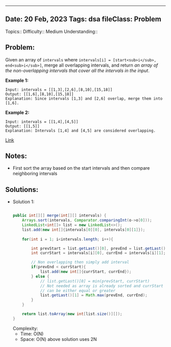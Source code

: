 
---
Date: 20 Feb, 2023
Tags: dsa
fileClass: Problem
---
Topics:: 
Difficulty::  Medium
Understanding:: 
## Problem: 
 Given an array of `intervals` where `intervals[i] = [start<sub>i</sub>, end<sub>i</sub>]`, merge all overlapping intervals, and return _an array of the non-overlapping intervals that cover all the intervals in the input_.

**Example 1:**

	Input: intervals = [[1,3],[2,6],[8,10],[15,18]]
	Output: [[1,6],[8,10],[15,18]]
	Explanation: Since intervals [1,3] and [2,6] overlap, merge them into [1,6].

**Example 2:**

	Input: intervals = [[1,4],[4,5]]
	Output: [[1,5]]
	Explanation: Intervals [1,4] and [4,5] are considered overlapping.

[Link]( https://leetcode.com/problems/merge-intervals/)

## Notes: 
- First sort the array based on the start intervals and then compare neighboring intervals 

## Solutions: 

- Solution 1: 
	```java
	
	public int[][] merge(int[][] intervals) {
        Arrays.sort(intervals, Comparator.comparingInt(o->o[0]));
        LinkedList<int[]> list = new LinkedList<>();
        list.add(new int[]{intervals[0][0], intervals[0][1]});
        
        for(int i = 1; i<intervals.length; i++){

            int prevStart = list.getLast()[0], prevEnd = list.getLast()[1];
            int currStart = intervals[i][0], currEnd = intervals[i][1];

			// Non overlapping then simply add interval
            if(prevEnd < currStart){
				list.add(new int[]{currStart, currEnd});
            } else {
	            // list.getLast()[0] = min(prevStart, currStart)
	            // Not needed as array is already sorted and currStart 
	            // can be either equal or greater
                list.getLast()[1] = Math.max(prevEnd, currEnd);
            }
        }

        return list.toArray(new int[list.size()][]);
    }
	
	```
	Complexity: 
	- Time: O(N)
	- Space: O(N) above solution uses 2N

